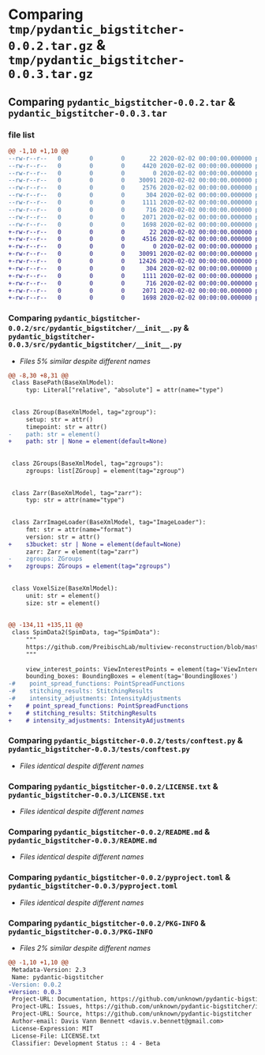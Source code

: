 # Comparing `tmp/pydantic_bigstitcher-0.0.2.tar.gz` & `tmp/pydantic_bigstitcher-0.0.3.tar.gz`

## Comparing `pydantic_bigstitcher-0.0.2.tar` & `pydantic_bigstitcher-0.0.3.tar`

### file list

```diff
@@ -1,10 +1,10 @@
--rw-r--r--   0        0        0       22 2020-02-02 00:00:00.000000 pydantic_bigstitcher-0.0.2/src/pydantic_bigstitcher/__about__.py
--rw-r--r--   0        0        0     4420 2020-02-02 00:00:00.000000 pydantic_bigstitcher-0.0.2/src/pydantic_bigstitcher/__init__.py
--rw-r--r--   0        0        0        0 2020-02-02 00:00:00.000000 pydantic_bigstitcher-0.0.2/tests/__init__.py
--rw-r--r--   0        0        0    30091 2020-02-02 00:00:00.000000 pydantic_bigstitcher-0.0.2/tests/conftest.py
--rw-r--r--   0        0        0     2576 2020-02-02 00:00:00.000000 pydantic_bigstitcher-0.0.2/tests/test_models.py
--rw-r--r--   0        0        0      304 2020-02-02 00:00:00.000000 pydantic_bigstitcher-0.0.2/.gitignore
--rw-r--r--   0        0        0     1111 2020-02-02 00:00:00.000000 pydantic_bigstitcher-0.0.2/LICENSE.txt
--rw-r--r--   0        0        0      716 2020-02-02 00:00:00.000000 pydantic_bigstitcher-0.0.2/README.md
--rw-r--r--   0        0        0     2071 2020-02-02 00:00:00.000000 pydantic_bigstitcher-0.0.2/pyproject.toml
--rw-r--r--   0        0        0     1698 2020-02-02 00:00:00.000000 pydantic_bigstitcher-0.0.2/PKG-INFO
+-rw-r--r--   0        0        0       22 2020-02-02 00:00:00.000000 pydantic_bigstitcher-0.0.3/src/pydantic_bigstitcher/__about__.py
+-rw-r--r--   0        0        0     4516 2020-02-02 00:00:00.000000 pydantic_bigstitcher-0.0.3/src/pydantic_bigstitcher/__init__.py
+-rw-r--r--   0        0        0        0 2020-02-02 00:00:00.000000 pydantic_bigstitcher-0.0.3/tests/__init__.py
+-rw-r--r--   0        0        0    30091 2020-02-02 00:00:00.000000 pydantic_bigstitcher-0.0.3/tests/conftest.py
+-rw-r--r--   0        0        0    12426 2020-02-02 00:00:00.000000 pydantic_bigstitcher-0.0.3/tests/test_models.py
+-rw-r--r--   0        0        0      304 2020-02-02 00:00:00.000000 pydantic_bigstitcher-0.0.3/.gitignore
+-rw-r--r--   0        0        0     1111 2020-02-02 00:00:00.000000 pydantic_bigstitcher-0.0.3/LICENSE.txt
+-rw-r--r--   0        0        0      716 2020-02-02 00:00:00.000000 pydantic_bigstitcher-0.0.3/README.md
+-rw-r--r--   0        0        0     2071 2020-02-02 00:00:00.000000 pydantic_bigstitcher-0.0.3/pyproject.toml
+-rw-r--r--   0        0        0     1698 2020-02-02 00:00:00.000000 pydantic_bigstitcher-0.0.3/PKG-INFO
```

### Comparing `pydantic_bigstitcher-0.0.2/src/pydantic_bigstitcher/__init__.py` & `pydantic_bigstitcher-0.0.3/src/pydantic_bigstitcher/__init__.py`

 * *Files 5% similar despite different names*

```diff
@@ -8,30 +8,31 @@
 class BasePath(BaseXmlModel):
     typ: Literal["relative", "absolute"] = attr(name="type")
 
 
 class ZGroup(BaseXmlModel, tag="zgroup"):
     setup: str = attr()
     timepoint: str = attr()
-    path: str = element()
+    path: str | None = element(default=None)
 
 
 class ZGroups(BaseXmlModel, tag="zgroups"):
     zgroups: list[ZGroup] = element(tag="zgroup")
 
 
 class Zarr(BaseXmlModel, tag="zarr"):
     typ: str = attr(name="type")
 
 
 class ZarrImageLoader(BaseXmlModel, tag="ImageLoader"):
     fmt: str = attr(name="format")
     version: str = attr()
+    s3bucket: str | None = element(default=None)
     zarr: Zarr = element(tag="zarr")
-    zgroups: ZGroups
+    zgroups: ZGroups = element(tag="zgroups")
 
 
 class VoxelSize(BaseXmlModel):
     unit: str = element()
     size: str = element()
 
 
@@ -134,11 +135,11 @@
 class SpimData2(SpimData, tag="SpimData"):
     """
     https://github.com/PreibischLab/multiview-reconstruction/blob/master/src/main/java/net/preibisch/mvrecon/fiji/spimdata/SpimData2.java#L64
     """
 
     view_interest_points: ViewInterestPoints = element(tag='ViewInterestPoints')
     bounding_boxes: BoundingBoxes = element(tag='BoundingBoxes')
-#    point_spread_functions: PointSpreadFunctions
-#    stitching_results: StitchingResults
-#    intensity_adjustments: IntensityAdjustments 
+    # point_spread_functions: PointSpreadFunctions
+    # stitching_results: StitchingResults
+    # intensity_adjustments: IntensityAdjustments
```

### Comparing `pydantic_bigstitcher-0.0.2/tests/conftest.py` & `pydantic_bigstitcher-0.0.3/tests/conftest.py`

 * *Files identical despite different names*

### Comparing `pydantic_bigstitcher-0.0.2/LICENSE.txt` & `pydantic_bigstitcher-0.0.3/LICENSE.txt`

 * *Files identical despite different names*

### Comparing `pydantic_bigstitcher-0.0.2/README.md` & `pydantic_bigstitcher-0.0.3/README.md`

 * *Files identical despite different names*

### Comparing `pydantic_bigstitcher-0.0.2/pyproject.toml` & `pydantic_bigstitcher-0.0.3/pyproject.toml`

 * *Files identical despite different names*

### Comparing `pydantic_bigstitcher-0.0.2/PKG-INFO` & `pydantic_bigstitcher-0.0.3/PKG-INFO`

 * *Files 2% similar despite different names*

```diff
@@ -1,10 +1,10 @@
 Metadata-Version: 2.3
 Name: pydantic-bigstitcher
-Version: 0.0.2
+Version: 0.0.3
 Project-URL: Documentation, https://github.com/unknown/pydantic-bigstitcher#readme
 Project-URL: Issues, https://github.com/unknown/pydantic-bigstitcher/issues
 Project-URL: Source, https://github.com/unknown/pydantic-bigstitcher
 Author-email: Davis Vann Bennett <davis.v.bennett@gmail.com>
 License-Expression: MIT
 License-File: LICENSE.txt
 Classifier: Development Status :: 4 - Beta
```

